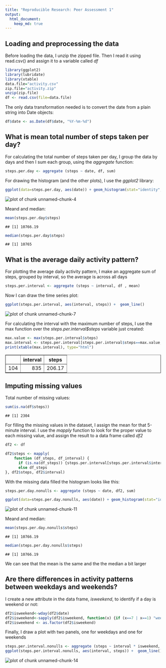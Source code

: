 ```yaml
---
title: "Reproducible Research: Peer Assessment 1"
output: 
  html_document:
    keep_md: true
---
```



## Loading and preprocessing the data
Before loading the data, I unzip the zipped file. Then I read it using read.csv() and assign it to a variable called *df*


```r
library(ggplot2)
library(lubridate)
library(xtable)
data.file="activity.csv"
zip.file="activity.zip"
unzip(zip.file)
df <- read.csv(file=data.file)
```

The only data transformation needed is to convert the date from a plain string into Date objects:

```r
df$date <- as.Date(df$date, "%Y-%m-%d")
```


## What is mean total number of steps taken per day?


For calculating the total number of steps taken per day, I group the data by days and then I sum each group, using the *aggregate* function:


```r
steps.per.day <- aggregate (steps ~ date, df, sum)
```

For drawing the histogram (and the other plots), I use the *ggplot2* library:


```r
ggplot(data=steps.per.day, aes(date)) + geom_histogram(stat="identity", aes(y=steps))
```

![plot of chunk unnamed-chunk-4](figure/unnamed-chunk-4-1.png)

Meand and median:

```r
mean(steps.per.day$steps)
```

```
## [1] 10766.19
```

```r
median(steps.per.day$steps)
```

```
## [1] 10765
```


## What is the average daily activity pattern?

For plotting the average daily activity pattern, I make an aggregate sum of steps, grouped by interval, so the average is across all days


```r
steps.per.interval <- aggregate (steps ~ interval, df , mean)
```

Now  I can draw the time series plot:

```r
ggplot(steps.per.interval, aes(interval, steps)) +  geom_line()
```

![plot of chunk unnamed-chunk-7](figure/unnamed-chunk-7-1.png)

For calculating the interval with the maximum number of steps, I use the max function over the *steps.per.interval$steps* variable just created: 


```r
max.value <- max(steps.per.interval$steps)
max.interval <- steps.per.interval[steps.per.interval$steps==max.value,]
print(xtable(max.interval), type="html")
```

<!-- html table generated in R 3.2.3 by xtable 1.8-2 package -->
<!-- Mon Mar 20 18:17:28 2017 -->
<table border=1>
<tr> <th>  </th> <th> interval </th> <th> steps </th>  </tr>
  <tr> <td align="right"> 104 </td> <td align="right"> 835 </td> <td align="right"> 206.17 </td> </tr>
   </table>


## Imputing missing values
Total number of missing values: 


```r
sum(is.na(df$steps))
```

```
## [1] 2304
```
For filling the missing values in the dataset, I assign the mean for that 5-minute interval. I use the *mapply* function to look for the proper value to each missing value, and assign the result to a data frame called *df2*


```r
df2 <- df

df2$steps <- mapply(
    function (df_steps, df_interval) {
      if (is.na(df_steps)) {steps.per.interval[steps.per.interval$interval==df_interval,]$steps}
      else df_steps
}, df2$steps, df2$interval)
```

With the missing data filled the histogram looks like this: 



```r
steps.per.day.nonulls <- aggregate (steps ~ date, df2, sum)

ggplot(data=steps.per.day.nonulls, aes(date)) + geom_histogram(stat="identity", aes(y=steps))
```

![plot of chunk unnamed-chunk-11](figure/unnamed-chunk-11-1.png)

Meand and median:

```r
mean(steps.per.day.nonulls$steps)
```

```
## [1] 10766.19
```

```r
median(steps.per.day.nonulls$steps)
```

```
## [1] 10766.19
```

We can see that the mean is the same and the the median a bit larger

## Are there differences in activity patterns between weekdays and weekends?

I create a new attribute in the data frame, *isweekend*,  to identify if a day is weekend or not:


```r
df2$isweekend<-wday(df2$date)
df2$isweekend<-sapply(df2$isweekend, function(x) {if (x==7 | x==1) "weekend" else "weekday"})
df2$isweekend <- as.factor(df2$isweekend)
```

Finally, I draw a plot with two panels, one for weekdays and one for weekends


```r
steps.per.interval.nonulls <- aggregate (steps ~ interval * isweekend, df2, mean)
ggplot(steps.per.interval.nonulls, aes(interval, steps)) +  geom_line() + facet_grid(isweekend ~ .)
```

![plot of chunk unnamed-chunk-14](figure/unnamed-chunk-14-1.png)




